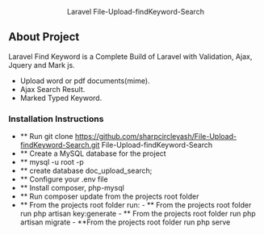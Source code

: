 <p align="center">Laravel File-Upload-findKeyword-Search</p>

## About Project


Laravel Find Keyword is a Complete Build of Laravel with Validation, Ajax, Jquery and Mark js.

- Upload word or pdf documents(mime).
- Ajax Search Result.
- Marked Typed Keyword.

### Installation Instructions

- ** Run git clone https://github.com/sharpcircleyash/File-Upload-findKeyword-Search.git File-Upload-findKeyword-Search
- ** Create a MySQL database for the project
- ** mysql -u root -p
- ** create database doc_upload_search;
- ** Configure your .env file
- ** Install composer, php-mysql
- ** Run composer update from the projects root folder
- ** From the projects root folder run:
       - ** From the projects root folder run php artisan key:generate
       - ** From the projects root folder run php artisan migrate
       - **From the projects root folder run php serve

